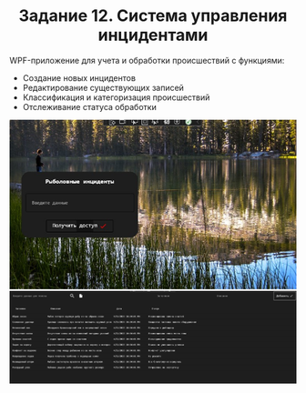 <h1 align="center">Задание 12. Система управления инцидентами</h1>

<div class="project-description">
  <p>
    WPF-приложение для учета и обработки происшествий с функциями:
    <ul>
      <li>Создание новых инцидентов</li>
      <li>Редактирование существующих записей</li>
      <li>Классификация и категоризация происшествий</li>
      <li>Отслеживание статуса обработки</li>
    </ul>
  </p>
</div>




<div class="interface-preview">
  <img src="screenshots/1.jpg" alt="Главный интерфейс системы управления инцидентами" 
       title="Основное окно приложения с списком зарегистрированных происшествий">
   <img src="screenshots/2.jpg" alt="Главный интерфейс системы управления инцидентами" 
       title="Основное окно приложения с списком зарегистрированных происшествий">
</div>
